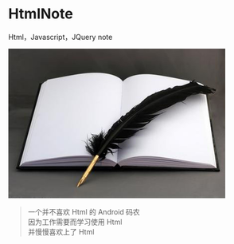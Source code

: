 # HtmlNote
Html，Javascript，JQuery note

![image](https://raw.githubusercontent.com/CharonChui/Pictures/master/note.jpg)

> 一个并不喜欢 Html 的 Android 码农</br>
> 因为工作需要而学习使用 Html</br>
> 并慢慢喜欢上了 Html
